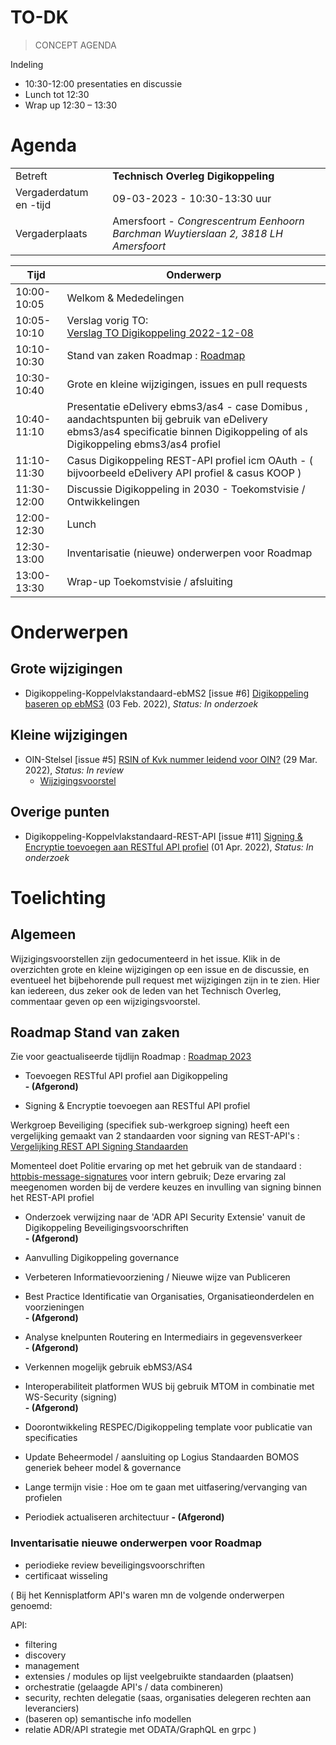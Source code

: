 # TO-DK



> CONCEPT AGENDA

Indeling

*	10:30-12:00 presentaties en discussie
*	Lunch tot 12:30
*	Wrap up 12:30 – 13:30



# Agenda

|  |   |
|------------------------|-------------------------------------|
| Betreft  | **Technisch Overleg Digikoppeling** |
| Vergaderdatum en -tijd | 09-03-2023 - 10:30-13:30 uur  |
| Vergaderplaats  | Amersfoort - _Congrescentrum Eenhoorn Barchman Wuytierslaan 2, 3818 LH Amersfoort_ |

| Tijd | Onderwerp |
| --- | --- |
| 10:00-10:05 | Welkom & Mededelingen        |    
| 10:05-10:10 | Verslag vorig TO:<br> [Verslag TO Digikoppeling 2022-12-08](https://github.com/Logius-standaarden/Overleg/blob/main/Digikoppeling/2022-12-08/Verslag.md) |   
| 10:10-10:30 | Stand van zaken Roadmap : [Roadmap](https://github.com/Logius-standaarden/Digikoppeling-Algemeen/blob/roadmap_2023/Digikoppeling_Roadmap_2022_2023.md) |
| 10:30-10:40 | Grote en kleine wijzigingen, issues en pull requests   | 
| 10:40-11:10 |  Presentatie eDelivery ebms3/as4 - case Domibus , aandachtspunten bij gebruik van eDelivery ebms3/as4 specificatie binnen Digikoppeling of als Digikoppeling ebms3/as4 profiel |
| 11:10-11:30 | Casus Digikoppeling REST-API profiel icm OAuth - ( bijvoorbeeld eDelivery API profiel & casus KOOP ) |
| 11:30-12:00 | Discussie Digikoppeling in 2030 - Toekomstvisie / Ontwikkelingen |
| 12:00-12:30 | Lunch |
| 12:30-13:00 | Inventarisatie (nieuwe) onderwerpen voor Roadmap |
| 13:00-13:30 | Wrap-up Toekomstvisie / afsluiting |

# Onderwerpen

## Grote wijzigingen
* Digikoppeling-Koppelvlakstandaard-ebMS2 [issue #6] [Digikoppeling baseren op ebMS3](https://github.com/Logius-standaarden/Digikoppeling-Koppelvlakstandaard-ebMS2/issues/6) (03 Feb. 2022), _Status: In onderzoek_

## Kleine wijzigingen
* OIN-Stelsel [issue #5] [RSIN of Kvk nummer leidend voor OIN?](https://github.com/Logius-standaarden/OIN-Stelsel/issues/5) (29 Mar. 2022), _Status: In review_
  * [Wijzigingsvoorstel](https://github.com//Logius-standaarden/OIN-Stelsel/pull/7/files)

## Overige punten
* Digikoppeling-Koppelvlakstandaard-REST-API [issue #11] [Signing & Encryptie toevoegen aan RESTful API profiel](https://github.com/Logius-standaarden/Digikoppeling-Koppelvlakstandaard-REST-API/issues/11) (01 Apr. 2022), _Status: In onderzoek_

# Toelichting



## Algemeen

Wijzigingsvoorstellen zijn gedocumenteerd in het issue. Klik in de overzichten grote en kleine wijzigingen op een issue en de discussie, en eventueel het bijbehorende pull request met wijzigingen zijn in te zien. Hier kan iedereen, dus zeker ook de leden van het Technisch Overleg, commentaar geven op een wijzigingsvoorstel.

## Roadmap Stand van zaken

Zie voor geactualiseerde tijdlijn Roadmap : [Roadmap 2023](https://github.com/Logius-standaarden/Digikoppeling-Algemeen/blob/roadmap_2023/Digikoppeling_Roadmap_2022_2023.md#tijdlijn-roadmap-digikoppeling-standaarden)

* Toevoegen RESTful API profiel aan Digikoppeling	
__- (Afgerond)__

* Signing & Encryptie toevoegen aan RESTful API profiel	

Werkgroep Beveiliging (specifiek sub-werkgroep signing) heeft een vergelijking gemaakt van 2 standaarden voor signing van REST-API's :
[Vergelijking REST API Signing Standaarden](https://geonovum.github.io/KP-APIs/publicaties/REST_API_Signing_Standaarden)

Momenteel doet Politie ervaring op met het gebruik van de standaard : [httpbis-message-signatures](https://datatracker.ietf.org/doc/draft-ietf-httpbis-message-signatures/) voor intern gebruik;
Deze ervaring zal meegenomen worden bij de verdere keuzes en invulling van signing binnen het REST-API profiel
 
* Onderzoek verwijzing naar de 'ADR API Security Extensie' vanuit de Digikoppeling Beveiligingsvoorschriften		
__- (Afgerond)__

* Aanvulling Digikoppeling governance

* Verbeteren Informatievoorziening / Nieuwe wijze van Publiceren

* Best Practice Identificatie van Organisaties, Organisatieonderdelen en voorzieningen	
__- (Afgerond)__

* Analyse knelpunten Routering en Intermediairs in gegevensverkeer						
__- (Afgerond)__

* Verkennen mogelijk gebruik ebMS3/AS4	

* Interoperabiliteit platformen WUS bij gebruik MTOM in combinatie met WS-Security (signing)				
__- (Afgerond)__

* Doorontwikkeling RESPEC/Digikoppeling template voor publicatie van specificaties	

* Update Beheermodel / aansluiting op Logius Standaarden BOMOS generiek beheer model & governance			

* Lange termijn visie : Hoe om te gaan met uitfasering/vervanging van profielen			

* Periodiek actualiseren architectuur
__- (Afgerond)__



### Inventarisatie nieuwe onderwerpen voor Roadmap

* periodieke review beveiligingsvoorschriften
* certificaat wisseling

(
Bij het Kennisplatform API's waren mn de volgende onderwerpen genoemd:

API:

- filtering
- discovery
- management
- extensies / modules op lijst veelgebruikte standaarden (plaatsen)
- orchestratie (gelaagde API's / data combineren)
- security, rechten delegatie (saas, organisaties delegeren rechten aan leveranciers)
- (baseren op) semantische info modellen
- relatie ADR/API strategie met ODATA/GraphQL en grpc
)

